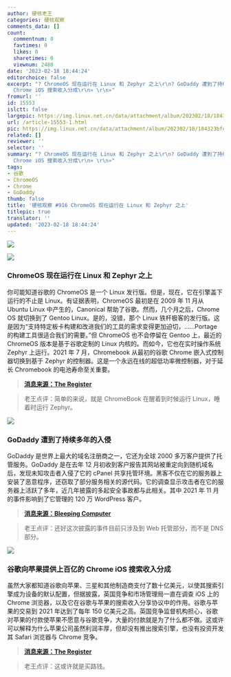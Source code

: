 ```yaml
---
author: 硬核老王
categories: 硬核观察
comments_data: []
count:
  commentnum: 0
  favtimes: 0
  likes: 0
  sharetimes: 0
  viewnum: 2480
date: '2023-02-18 18:44:24'
editorchoice: false
excerpt: "? ChromeOS 现在运行在 Linux 和 Zephyr 之上\r\n? GoDaddy 遭到了持续多年的入侵\r\n? 谷歌向苹果提供上百亿的
  Chrome iOS 搜索收入分成\r\n» \r\n»"
fromurl: ''
id: 15553
islctt: false
largepic: https://img.linux.net.cn/data/attachment/album/202302/18/184323bfo6kf7l8a3aq6ko.jpg
url: /article-15553-1.html
pic: https://img.linux.net.cn/data/attachment/album/202302/18/184323bfo6kf7l8a3aq6ko.jpg.thumb.jpg
related: []
reviewer: ''
selector: ''
summary: "? ChromeOS 现在运行在 Linux 和 Zephyr 之上\r\n? GoDaddy 遭到了持续多年的入侵\r\n? 谷歌向苹果提供上百亿的
  Chrome iOS 搜索收入分成\r\n» \r\n»"
tags:
- 谷歌
- ChromeOS
- Chrome
- GoDaddy
thumb: false
title: '硬核观察 #916 ChromeOS 现在运行在 Linux 和 Zephyr 之上'
titlepic: true
translator: ''
updated: '2023-02-18 18:44:24'
---
```


![](https://img.linux.net.cn/data/attachment/album/202302/18/184323bfo6kf7l8a3aq6ko.jpg)


![](https://img.linux.net.cn/data/attachment/album/202302/18/184332s66qggkt766vvv75.jpg)


### ChromeOS 现在运行在 Linux 和 Zephyr 之上


你可能知道谷歌的 ChromeOS 是一个 Linux 发行版。但是，现在，它在引擎盖下运行的不止是 Linux。有证据表明，ChromeOS 最初是在 2009 年 11 月从 Ubuntu Linux 中产生的，Canonical 帮助了谷歌。然而，几个月之后，Chrome OS 就切换到了 Gentoo Linux。是的，没错，那个 Linux 铁杆极客的发行版。这是因为“支持特定板卡构建和改进我们的工具的需求变得更加迫切，……Portage 的构建工具很适合我们的需要。”但 ChromeOS 也不会停留在 Gentoo 上，最近的 ChromeOS 版本是基于谷歌定制的 Linux 内核的。而如今，它也在实时操作系统 Zephyr 上运行。2021 年 7 月，Chromebook 从最初的谷歌 Chrome 嵌入式控制器切换到基于 Zephyr 的控制器。这是一个永远在线的超低功率微控制器，对于延长 Chromebook 的电池寿命至关重要。



> 
> **[消息来源：The Register](https://www.theregister.com/2023/02/14/chromeos_opinion_column)**
> 
> 
> 



> 
> 老王点评：简单的来说，就是 ChromeBook 在醒着到时候运行 Linux，睡着时运行 Zephyr。
> 
> 
> 


![](https://img.linux.net.cn/data/attachment/album/202302/18/184341xzmhwxoaow4a3woh.jpg)


### GoDaddy 遭到了持续多年的入侵


GoDaddy 是世界上最大的域名注册商之一，它还为全球 2000 多万客户提供了托管服务。GoDaddy 是在去年 12 月初收到客户报告其网站被重定向到随机域名后，发现未知攻击者入侵了它的 cPanel 共享托管环境。黑客不仅在它的服务器上安装了恶意程序，还窃取了部分服务相关的源代码。它的调查显示攻击者在它的服务器上活跃了多年，近几年披露的多起安全事故都与此相关。其中 2021 年 11 月的事件影响到了它管理的 120 万 WordPress 客户。



> 
> **[消息来源：Bleeping Computer](https://www.bleepingcomputer.com/news/security/godaddy-hackers-stole-source-code-installed-malware-in-multi-year-breach/)**
> 
> 
> 



> 
> 老王点评：还好这次披露的事件目前只涉及到 Web 托管部分，而不是 DNS 部分。
> 
> 
> 


![](https://img.linux.net.cn/data/attachment/album/202302/18/184356ruv2b8j2z1o9uyd1.jpg)


### 谷歌向苹果提供上百亿的 Chrome iOS 搜索收入分成


虽然大家都知道谷歌向苹果、三星和其他制造商支付了数十亿美元，以使其搜索引擎成为设备的默认配置，但据披露，英国竞争和市场管理局一直在调查 iOS 上的 Chrome 浏览器，以及它在谷歌与苹果的搜索收入分享协议中的作用。谷歌与苹果的交易到 2021 年达到了每年 150 亿美元之高。英国竞争监督机构担心，谷歌对苹果的付款使苹果不愿意与谷歌竞争，大量的付款就是为了什么都不做。这或许可以解释为什么苹果公司虽然利润丰厚，但却没有推出搜索引擎，也没有投资开发其 Safari 浏览器与 Chrome 竞争。



> 
> **[消息来源：The Register](https://www.theregister.com/2023/02/17/google_apple_chrome_ios_revenue/)**
> 
> 
> 



> 
> 老王点评：这或许就是买路钱。
> 
> 
>